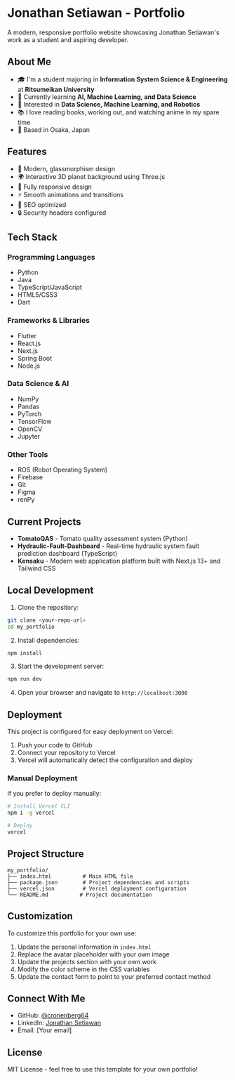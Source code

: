 # Jonathan Setiawan - Portfolio

A modern, responsive portfolio website showcasing Jonathan Setiawan's work as a student and aspiring developer.

## About Me

- 🎓 I'm a student majoring in **Information System Science & Engineering** at **Ritsumeikan University**
- 🤖 Currently learning **AI, Machine Learning, and Data Science**
- 🔬 Interested in **Data Science, Machine Learning, and Robotics**
- 📚 I love reading books, working out, and watching anime in my spare time
- 📍 Based in Osaka, Japan

## Features

- 🎨 Modern, glassmorphism design
- 🌍 Interactive 3D planet background using Three.js
- 📱 Fully responsive design
- ⚡ Smooth animations and transitions
- 🎯 SEO optimized
- 🔒 Security headers configured

## Tech Stack

### Programming Languages
- Python
- Java
- TypeScript/JavaScript
- HTML5/CSS3
- Dart

### Frameworks & Libraries
- Flutter
- React.js
- Next.js
- Spring Boot
- Node.js

### Data Science & AI
- NumPy
- Pandas
- PyTorch
- TensorFlow
- OpenCV
- Jupyter

### Other Tools
- ROS (Robot Operating System)
- Firebase
- Git
- Figma
- renPy

## Current Projects

- **TomatoQAS** - Tomato quality assessment system (Python)
- **Hydraulic-Fault-Dashboard** - Real-time hydraulic system fault prediction dashboard (TypeScript)
- **Kensaku** - Modern web application platform built with Next.js 13+ and Tailwind CSS

## Local Development

1. Clone the repository:
```bash
git clone <your-repo-url>
cd my_portfolio
```

2. Install dependencies:
```bash
npm install
```

3. Start the development server:
```bash
npm run dev
```

4. Open your browser and navigate to `http://localhost:3000`

## Deployment

This project is configured for easy deployment on Vercel:

1. Push your code to GitHub
2. Connect your repository to Vercel
3. Vercel will automatically detect the configuration and deploy

### Manual Deployment

If you prefer to deploy manually:

```bash
# Install Vercel CLI
npm i -g vercel

# Deploy
vercel
```

## Project Structure

```
my_portfolio/
├── index.html          # Main HTML file
├── package.json        # Project dependencies and scripts
├── vercel.json         # Vercel deployment configuration
└── README.md          # Project documentation
```

## Customization

To customize this portfolio for your own use:

1. Update the personal information in `index.html`
2. Replace the avatar placeholder with your own image
3. Update the projects section with your own work
4. Modify the color scheme in the CSS variables
5. Update the contact form to point to your preferred contact method

## Connect With Me

- GitHub: [@cronenberg64](https://github.com/cronenberg64)
- LinkedIn: [Jonathan Setiawan](https://linkedin.com/in/jonathan-setiawan)
- Email: [Your email]

## License

MIT License - feel free to use this template for your own portfolio! 